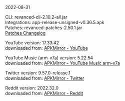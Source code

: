 2022-08-31
  
CLI: revanced-cli-2.10.2-all.jar  
Integrations: app-release-unsigned-v0.36.5.apk  
Patches: revanced-patches-2.50.1.jar  
[Patches Changelog](https://github.com/revanced/revanced-patches/releases/latest)  

YouTube version: 17.33.42  
downloaded from: [APKMirror - YouTube](https://www.apkmirror.com/apk/google-inc/youtube/youtube-17-33-42-release/youtube-17-33-42-2-android-apk-download/)  

YouTube Music (arm-v7a) version: 5.22.54  
downloaded from: [APKMirror - YouTube Music arm-v7a](https://www.apkmirror.com/apk/google-inc/youtube-music/youtube-music-5-22-54-release/youtube-music-5-22-54-android-apk-download/)  

Twitter version: 9.57.0-release.1  
downloaded from: [APKMirror - Twitter](https://www.apkmirror.com/apk/twitter-inc/twitter/twitter-9-57-0-release-1-release/twitter-9-57-0-release-1-2-android-apk-download/)  

Reddit version: 2022.32.0  
downloaded from: [APKMirror - Reddit](https://www.apkmirror.com/apk/redditinc/reddit/reddit-2022-32-0-release/reddit-2022-32-0-2-android-apk-download/)  
